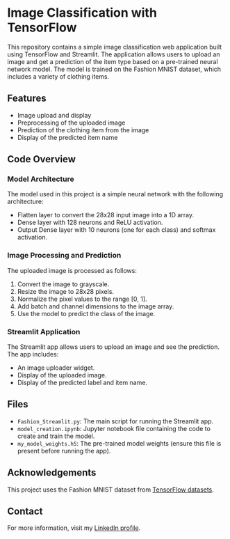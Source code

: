 # Image Classification with TensorFlow

This repository contains a simple image classification web application built using TensorFlow and Streamlit. The application allows users to upload an image and get a prediction of the item type based on a pre-trained neural network model. The model is trained on the Fashion MNIST dataset, which includes a variety of clothing items.

## Features

- Image upload and display
- Preprocessing of the uploaded image
- Prediction of the clothing item from the image
- Display of the predicted item name

## Code Overview

### Model Architecture

The model used in this project is a simple neural network with the following architecture:

- Flatten layer to convert the 28x28 input image into a 1D array.
- Dense layer with 128 neurons and ReLU activation.
- Output Dense layer with 10 neurons (one for each class) and softmax activation.

### Image Processing and Prediction

The uploaded image is processed as follows:

1. Convert the image to grayscale.
2. Resize the image to 28x28 pixels.
3. Normalize the pixel values to the range [0, 1].
4. Add batch and channel dimensions to the image array.
5. Use the model to predict the class of the image.

### Streamlit Application

The Streamlit app allows users to upload an image and see the prediction. The app includes:

- An image uploader widget.
- Display of the uploaded image.
- Display of the predicted label and item name.

## Files

- `Fashion_Streamlit.py`: The main script for running the Streamlit app.
- `model_creation.ipynb`: Jupyter notebook file containing the code to create and train the model.
- `my_model_weights.h5`: The pre-trained model weights (ensure this file is present before running the app).

## Acknowledgements

This project uses the Fashion MNIST dataset from [TensorFlow datasets](https://www.tensorflow.org/datasets/catalog/fashion_mnist).

## Contact

For more information, visit my [LinkedIn profile](https://www.linkedin.com/in/dharmendra-behara-230388239/).
